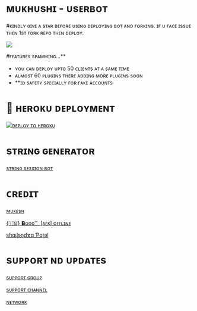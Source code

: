 #  ᴍᴜᴋʜᴜsʜɪ - ᴜsᴇʀʙᴏᴛ 


#ᴋɪɴᴅʟʏ ɢɪᴠᴇ ᴀ sᴛᴀʀ  ʙᴇғᴏʀᴇ  ᴜsɪɴɢ  ᴅᴇᴘʟᴏʏɪɴɢ ʙᴏᴛ ᴀɴᴅ ғᴏʀᴋɪɴɢ.
 ɪғ ᴜ ғᴀᴄᴇ ɪssᴜᴇ ᴛʜᴇɴ 1sᴛ ғᴏʀᴋ ʀᴇᴘᴏ ᴛʜᴇɴ ᴅᴇᴘʟᴏʏ.


<p> 
  <img src="https://telegra.ph/file/a932394f6b7d106e66cc5.jpg">
</p>

 #ғᴇᴀᴛᴜʀᴇs
sᴘᴀᴍᴍɪɴɢ...**
- ʏᴏᴜ ᴄᴀɴ ᴅᴇᴘʟᴏʏ ᴜᴘᴛᴏ 50 ᴄʟɪᴇɴᴛs ᴀᴛ ᴀ sᴀᴍᴇ ᴛɪᴍᴇ
- ᴀʟᴍᴏsᴛ 60 ᴘʟᴜɢɪɴs ᴛʜᴇʀᴇ ᴀᴅᴅɪɴɢ ᴍᴏʀᴇ ᴘʟᴜɢɪɴs sᴏᴏɴ
- **ɪᴅ sᴀғᴇᴛʏ sᴘᴇᴄɪᴀʟʟʏ ғᴏʀ ғᴀᴋᴇ ᴀᴄᴄᴏᴜɴᴛs

# 🚀 ʜᴇʀᴏᴋᴜ  ᴅᴇᴘʟᴏʏᴍᴇɴᴛ


[![ᴅᴇᴘʟᴏʏ ᴛᴏ ʜᴇʀᴏᴋᴜ](https://www.herokucdn.com/deploy/button.svg)](https://heroku.com/deploy?template=https://github.com/Itz-mst-boy/mukhushi-userbot)

# sᴛʀɪɴɢ  ɢᴇɴᴇʀᴀᴛᴏʀ 
[sᴛʀɪɴɢ   sᴇssɪᴏɴ ʙᴏᴛ](https://t.me/itz_string_session_bot)



# ᴄʀᴇᴅɪᴛ

[ᴍᴜᴋᴇsʜ](https://t.me/itz_mst_boy)

[{🇮🇳} 𝗕ooo™ ⁪⁬⁮⁮⁮⁮ ‌[ᴀꜰᴋ] ᴏꜰꜰʟɪɴᴇ](https://t.me/Timesisnotwaiting)

[sɦɑɩɭɘƞɗɤɑ Ƥɑʈɘɭ](https://t.me/Im_Ur_Love)

#  sᴜᴘᴘᴏʀᴛ ɴᴅ ᴜᴘᴅᴀᴛᴇs

[sᴜᴘᴘᴏʀᴛ ɢʀᴏᴜᴘ](https://t.me/worldwide_friend_zone)

[sᴜᴘᴘᴏʀᴛ ᴄʜᴀɴɴᴇʟ](https://t.me/mukhushi_official)

[ ɴᴇᴛᴡᴏʀᴋ ](https://t.me/mastermind_network_official)
